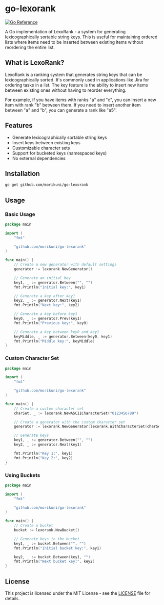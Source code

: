 # go-lexorank

[![Go Reference](https://pkg.go.dev/badge/github.com/morikuni/go-lexorank.svg)](https://pkg.go.dev/github.com/morikuni/go-lexorank)

A Go implementation of LexoRank - a system for generating lexicographically sortable string keys. This is useful for
maintaining ordered lists where items need to be inserted between existing items without reordering the entire list.

## What is LexoRank?

LexoRank is a ranking system that generates string keys that can be lexicographically sorted. It's commonly used in
applications like Jira for ordering tasks in a list. The key feature is the ability to insert new items between existing
ones without having to reorder everything.

For example, if you have items with ranks "a" and "c", you can insert a new item with rank "b" between them. If you need
to insert another item between "a" and "b", you can generate a rank like "a5".

## Features

- Generate lexicographically sortable string keys
- Insert keys between existing keys
- Customizable character sets
- Support for bucketed keys (namespaced keys)
- No external dependencies

## Installation

```bash
go get github.com/morikuni/go-lexorank
```

## Usage

### Basic Usage

```go
package main

import (
	"fmt"

	"github.com/morikuni/go-lexorank"
)

func main() {
	// Create a new generator with default settings
	generator := lexorank.NewGenerator()

	// Generate an initial key
	key1, _ := generator.Between("", "")
	fmt.Println("Initial key:", key1)

	// Generate a key after key1
	key2, _ := generator.Next(key1)
	fmt.Println("Next key:", key2)

	// Generate a key before key1
	key0, _ := generator.Prev(key1)
	fmt.Println("Previous key:", key0)

	// Generate a key between key0 and key1
	keyMiddle, _ := generator.Between(key0, key1)
	fmt.Println("Middle key:", keyMiddle)
}
```

### Custom Character Set

```go
package main

import (
	"fmt"

	"github.com/morikuni/go-lexorank"
)

func main() {
	// Create a custom character set
	charSet, _ := lexorank.NewASCIICharacterSet("0123456789")

	// Create a generator with the custom character set
	generator := lexorank.NewGenerator(lexorank.WithCharacterSet(charSet))

	// Generate keys
	key1, _ := generator.Between("", "")
	key2, _ := generator.Next(key1)

	fmt.Println("Key 1:", key1)
	fmt.Println("Key 2:", key2)
}
```

### Using Buckets

```go
package main

import (
	"fmt"

	"github.com/morikuni/go-lexorank"
)

func main() {
	// Create a bucket
	bucket := lexorank.NewBucket()

	// Generate keys in the bucket
	key1, _ := bucket.Between("", "")
	fmt.Println("Initial bucket key:", key1)

	key2, _ := bucket.Between(key1, "")
	fmt.Println("Next bucket key:", key2)
}
```

## License

This project is licensed under the MIT License - see the [LICENSE](LICENSE) file for details.
